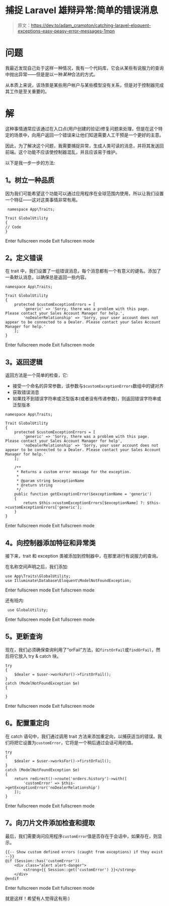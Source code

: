 # 捕捉 Laravel 雄辩异常:简单的错误消息

> 原文：<https://dev.to/adam_crampton/catching-laravel-eloquent-exceptions-easy-peasy-error-messages-1mpn>

# 问题

我最近发现自己处于这样一种情况，我有一个代码库，它会从某些有说服力的查询中抛出异常——但是是以一种*某种*合法的方式。

从本质上来说，该场景是某些用户帐户与某些模型没有关系，但是对于控制器完成其工作是至关重要的。

# 解

这种事情通常应该通过在入口点(用户创建的验证)修复问题来处理，但是在这个特定的场景中，向用户返回一个错误来让他们知道需要人工干预是一个更好的主意。

因此，为了解决这个问题，我需要捕捉异常，生成人类可读的消息，并将其发送回前端。这个功能不应该使控制器混乱，并且应该易于维护。

以下是我一步一步的方法:

## 1。树立一种品质

因为我们可能希望这个功能可以通过应用程序在全球范围内使用，所以让我们设置一个特征——这对这类事情非常有用。

```
 namespace App\Traits;

Trait GlobalUtility
{
// Code
} 
```

Enter fullscreen mode Exit fullscreen mode

## 2。定义错误

在 trait 中，我们设置了一组错误消息，每个消息都有一个有意义的键名。添加了一条默认消息，以确保总是返回一些内容。

```
namespace App\Traits;

Trait GlobalUtility
{
    protected $customExceptionErrors = [
        'generic' => 'Sorry, there was a problem with this page. Please contact your Sales Account Manager for help.',
        'noDealerRelationship' => 'Sorry, your user account does not appear to be connected to a Dealer. Please contact your Sales Account Manager for help.'
    ];
} 
```

Enter fullscreen mode Exit fullscreen mode

## 3。返回逻辑

返回方法是一个简单的检查，它:

*   接受一个命名的异常参数，该参数与`$customExceptionErrors`数组中的键对齐
*   获取错误消息
*   如果找不到错误字符串或泛型版本(或者没有传递参数)，则返回错误字符串或泛型版本

```
namespace App\Traits;

Trait GlobalUtility
{
    protected $customExceptionErrors = [
        'generic' => 'Sorry, there was a problem with this page. Please contact your Sales Account Manager for help',
        'noDealerRelationship' => 'Sorry, your user account does not appear to be connected to a Dealer. Please contact your Sales Account Manager for help.'
    ];

    /**
     * Returns a custom error message for the exception.
     *
     * @param string $exceptionName
     * @return string
     */
    public function getExceptionError($exceptionName = 'generic')
    {
        return $this->customExceptionErrors[$exceptionName] ?: $this->customExceptionErrors['generic'];
    }
} 
```

Enter fullscreen mode Exit fullscreen mode

## 4。向控制器添加特征和异常类

接下来，trait 和 exception 类被添加到控制器中，在那里进行有说服力的查询。

在名称空间声明之后，我们添加:

```
use App\Traits\GlobalUtility;
use Illuminate\Database\Eloquent\ModelNotFoundException; 
```

Enter fullscreen mode Exit fullscreen mode

还有班内:

```
 use GlobalUtility; 
```

Enter fullscreen mode Exit fullscreen mode

## 5。更新查询

现在，我们必须确保查询利用了“orFail”方法，如`firstOrFail`或`findOrFail`，然后将它放入 try & catch 块。

```
try 
{
    $dealer = $user->worksFor()->firstOrFail();
}
catch (ModelNotFoundException $e)
{

} 
```

Enter fullscreen mode Exit fullscreen mode

## 6。配置重定向

在 catch 语句中，我们通过调用 trait 方法来添加重定向，以捕获适当的错误。我们将把它设置为`customError`，它将是一个稍后通过会话可用的值。

```
try 
{
    $dealer = $user->worksFor()->firstOrFail();
}
catch (ModelNotFoundException $e)
{
    return redirect()->route('orders.history')->with([
        'customError' => $this->getExceptionError('noDealerRelationship')
    ]);
} 
```

Enter fullscreen mode Exit fullscreen mode

## 7。向刀片文件添加检查和提取

最后，我们需要询问应用程序`customError`值是否存在于会话中，如果存在，则显示。

```
{{-- Show custom defined errors (caught from exceptions) if they exist --}}
@if (Session::has('customError'))
    <div class="alert alert-danger">
        <strong>{{ Session::get('customError') }}</strong>
    </div>
@endif 
```

Enter fullscreen mode Exit fullscreen mode

就是这样！希望有人觉得这有用:)